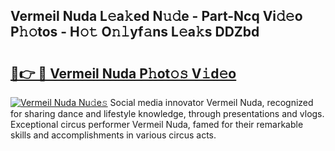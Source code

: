 ## Vermeil Nuda L𝚎a𝚔ed N𝚞𝚍e - Part-Ncq Vi𝚍𝚎o P𝚑𝚘tos - H𝚘𝚝 O𝚗𝚕yf𝚊ns L𝚎a𝚔s DDZbd

# <h2><a href="http://kf7a6wk.oniu.top/?m=Vermeil+Nuda">🔗👉 🔴 Vermeil Nuda P𝚑ot𝚘𝚜 V𝚒d𝚎o</a></h2>

[![Vermeil Nuda Nu𝚍e𝚜](https://i.imgur.com/0qMVB7G.gif)](http://kf7a6wk.oniu.top/?m=Vermeil+Nuda)
Social media innovator Vermeil Nuda, recognized for sharing dance and lifestyle knowledge, through presentations and vlogs. Exceptional circus performer Vermeil Nuda, famed for their remarkable skills and accomplishments in various circus acts.  
